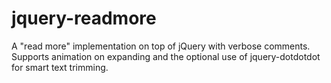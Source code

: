 # jquery-readmore
A "read more" implementation on top of jQuery with verbose comments. Supports animation on expanding and the optional use of jquery-dotdotdot for smart text trimming.
